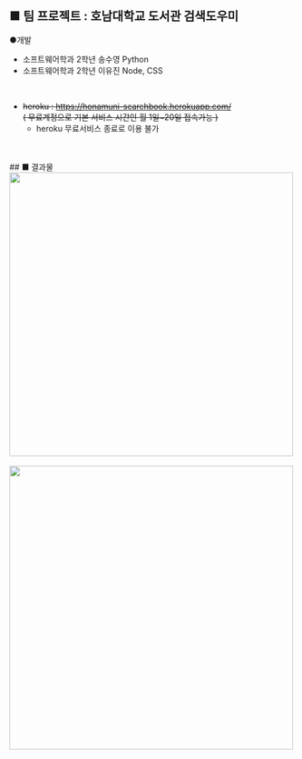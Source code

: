 ## ■ 팀 프로젝트 : 호남대학교 도서관 검색도우미

●개발<br>
 - 소프트웨어학과 2학년 송수영 Python<br>
 - 소프트웨어학과 2학년 이유진</a> Node, CSS

 <br>
 
 - ~~heroku :  https://honamuni-searchbook.herokuapp.com/ <br>~~
  ~~( 무료계정으로 기본 서비스 시간인 월 1일~20일 접속가능  )~~
   - heroku 무료서비스 종료로 이용 불가
   
<br>
<br>
## ■ 결과물
<img src="https://i.postimg.cc/JzyPnMsL/2.jpg" width="500" heigth="300" ><br><br>
<img src="https://i.postimg.cc/Gthj11W6/image.jpg" width="500" heigth="300"><br>
